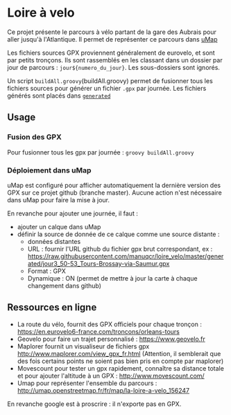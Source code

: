 # Loire à velo
Ce projet présente le parcours à vélo partant de la gare des Aubrais pour aller jusqu'à l'Atlantique. Il permet de représenter ce parcours dans [uMap](http://umap.openstreetmap.fr/fr/map/la-loire-a-velo_156247)

Les fichiers sources GPX proviennent généralement de eurovelo, et sont par petits tronçons.
Ils sont rassemblés en les classant dans un dossier par jour de parcours : `jour${numero_du_jour}`.
Les sous-dossiers sont ignorés.

Un script `buildAll.groovy`(buildAll.groovy) permet de fusionner tous les fichiers sources pour générer un fichier `.gpx` par journée.
Les fichiers générés sont placés dans [`generated`](generated)

## Usage
### Fusion des GPX
Pour fusionner tous les gpx par journée : 
`groovy buildAll.groovy`

### Déploiement dans uMap
uMap est configuré pour afficher automatiquement la dernière version des GPX sur ce projet github (branche master). Aucune action n'est nécessaire dans uMap pour faire la mise à jour.

En revanche pour ajouter une journée, il faut :
* ajouter un calque dans uMap
* définir la source de donnée de ce calque comme une source distante :
  * données distantes
  * URL : fournir l'URL github du fichier gpx brut correspondant, ex : https://raw.githubusercontent.com/manuqcr/loire_velo/master/generated/jour3_50-53_Tours-Brossay-via-Saumur.gpx
  * Format : GPX
  * Dynamique : ON (permet de mettre à jour la carte à chaque changement dans github)

## Ressources en ligne
* La route du vélo, fournit des GPX officiels pour chaque tronçon : https://en.eurovelo6-france.com/troncons/orleans-tours
* Geovelo pour faire un trajet personnalisé : https://www.geovelo.fr
* Maplorer fournit un visualiseur de fichiers gpx http://www.maplorer.com/view_gpx_fr.html (Attention, il semblerait que des fois certains points ne soient pas bien pris en compte par maplorer)
* Movescount pour tester un gpx rapidement, connaître sa distance totale et pour ajouter l'altitude à un GPX : http://www.movescount.com/
* Umap pour représenter l'ensemble du parcours : http://umap.openstreetmap.fr/fr/map/la-loire-a-velo_156247

En revanche google est à proscrire : il n'exporte pas en GPX.
